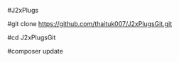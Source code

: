#J2xPlugs

#git clone https://github.com/thaituk007/J2xPlugsGit.git

#cd J2xPlugsGit

#composer update

 
